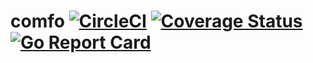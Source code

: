 comfo [![CircleCI](https://circleci.com/gh/ti-mo/comfo.svg?style=svg)](https://circleci.com/gh/ti-mo/comfo) [![Coverage Status](https://coveralls.io/repos/github/ti-mo/comfo/badge.svg?branch=master)](https://coveralls.io/github/ti-mo/comfo?branch=master) [![Go Report Card](https://goreportcard.com/badge/github.com/ti-mo/comfo)](https://goreportcard.com/report/github.com/ti-mo/comfo)
===
